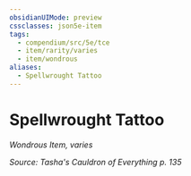 ```yaml
---
obsidianUIMode: preview
cssclasses: json5e-item
tags:
  - compendium/src/5e/tce
  - item/rarity/varies
  - item/wondrous
aliases:
  - Spellwrought Tattoo
---
```

# Spellwrought Tattoo
*Wondrous Item, varies*  


*Source: Tasha's Cauldron of Everything p. 135*
